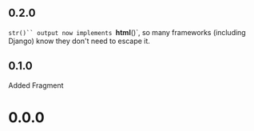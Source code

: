 ## 0.2.0

`str()`` output now implements `__html__()`, so many frameworks (including Django) know they don't need to escape it.

## 0.1.0
Added Fragment

# 0.0.0
